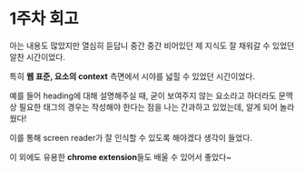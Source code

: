 # 1주차 회고

아는 내용도 많았지만 열심히 듣답니 중간 중간 비어있던 제 지식도 잘 채워갈 수 있었던 알찬 시간이었다.

특히 **웹 표준, 요소의 context** 측면에서 시야를 넓힐 수 있었던 시간이었다.

예를 들어 heading에 대해 설명해주실 때, 굳이 보여주지 않는 요소라고 하더라도 문맥 상 필요한 태그의 경우는 작성해야 한다는 점을 나는 간과하고 있었는데, 알게 되어 놀라웠다!

이를 통해 screen reader가 잘 인식할 수 있도록 해야겠다 생각이 들었다.

이 외에도 유용한 **chrome extension**들도 배울 수 있어서 좋았다~
